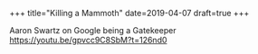 +++
title="Killing a Mammoth"
date=2019-04-07
draft=true
+++

Aaron Swartz on Google being a Gatekeeper
https://youtu.be/gpvcc9C8SbM?t=126nd0